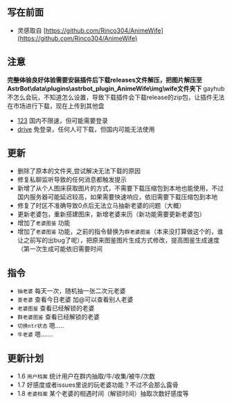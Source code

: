 ## 写在前面 ##
- 灵感取自 [https://github.com/Rinco304/AnimeWife](https://github.com/Rinco304/AnimeWife)

## 注意 ##
**~~完整体验~~良好体验需要安装插件后下载releases文件解压，把图片解压至AstrBot\data\plugins\astrbot_plugin_AnimeWife\img\wife文件夹下**
gayhub不怎么会玩，不知道怎么设置，导致下载插件会下载release的zip包，让插件无法在市场进行下载，现在上传到其他盘
-  [123](https://www.123912.com/s/WYodjv-obfCd) 国内不限速，但可能需要登录
-  [drive](https://drive.google.com/file/d/1aI9-8OP85MPM-k8RyIbMXK8Miaoy8DIo/view?usp=sharing)  免登录，任何人可下载，但国内可能无法使用

## 更新 ##
- 删除了原本的文件夹,尝试解决无法下载的原因
- 修复私聊监听导致的任何消息都触发提示
- 新增了从个人图床获取图片的方式，不需要下载压缩包到本地也能使用，不过国内服务器可能延迟较高，如果需要快速响应，依旧需要下载压缩包到本地
- 修复了时区不准确导致0点后无法立马抽新老婆的问题（大概）
- 更新老婆包，重新搭建图床，新增老婆来历（新功能需要更新老婆包）
- 增加了`老婆图鉴` 功能
- 增加了`老婆图鉴` 功能，之前的指令替换为`群老婆图鉴`（本来没打算做这个的，谁让之前写的出bug了呢），把原来图鉴图片生成方式修改，提高图鉴生成速度（第一次生成可能依旧需要时间

## 指令 ##
- `抽老婆` 每天一次，随机抽一张二次元老婆
- `查老婆` 查看今日老婆 加@可以查看别人老婆
- `老婆图鉴` 查看已经解锁的老婆
- `群老婆图鉴` 查看已经解锁的老婆
- `切换ntr状态` 嗯.....
- `牛老婆` 嗯.......
## 更新计划 ##
- 1.6 `用户档案` 统计用户在群内抽取/牛/收集/被牛/次数
- 1.7 好感度或者issues里说的玩老婆功能？不过不会那么露骨
- 1.8 `老婆档案` 某个老婆的相遇时间（解锁时间）抽取次数好感度等








